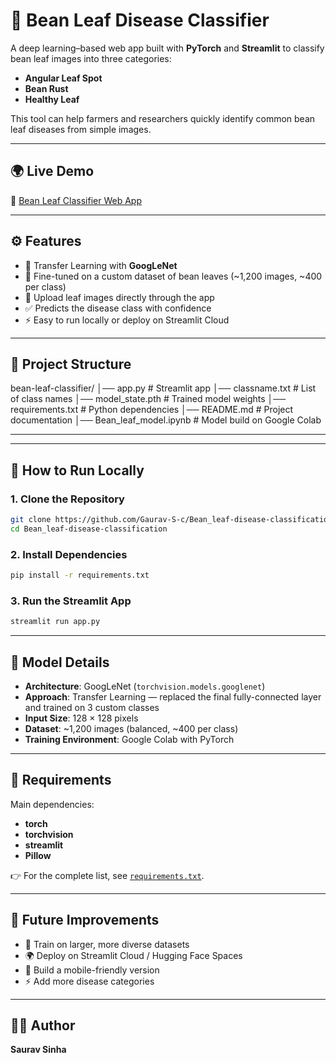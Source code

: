 # 🌱 Bean Leaf Disease Classifier

A deep learning–based web app built with **PyTorch** and **Streamlit** to classify bean leaf images into three categories:

- **Angular Leaf Spot**  
- **Bean Rust**  
- **Healthy Leaf**

This tool can help farmers and researchers quickly identify common bean leaf diseases from simple images.

---

## 🌍 Live Demo
🔗 [Bean Leaf Classifier Web App](https://plant-disease-classification-prototype.streamlit.app/)

---

## ⚙️ Features
- 🧠 Transfer Learning with **GoogLeNet**
- 🎯 Fine-tuned on a custom dataset of bean leaves (~1,200 images, ~400 per class)
- 📸 Upload leaf images directly through the app
- ✅ Predicts the disease class with confidence
- ⚡ Easy to run locally or deploy on Streamlit Cloud

---

## 📂 Project Structure
bean-leaf-classifier/
│── app.py # Streamlit app
│── classname.txt # List of class names
│── model_state.pth # Trained model weights
│── requirements.txt # Python dependencies
│── README.md # Project documentation
│── Bean_leaf_model.ipynb # Model build on Google Colab

---


---

## 🚀 How to Run Locally

### 1. Clone the Repository
```bash
git clone https://github.com/Gaurav-S-c/Bean_leaf-disease-classification.git
cd Bean_leaf-disease-classification
```
### 2. Install Dependencies
```bash
pip install -r requirements.txt
```
### 3. Run the Streamlit App
```bash
streamlit run app.py
```

---

## 🧠 Model Details

- **Architecture**: GoogLeNet (`torchvision.models.googlenet`)  
- **Approach**: Transfer Learning — replaced the final fully-connected layer and trained on 3 custom classes  
- **Input Size**: 128 × 128 pixels  
- **Dataset**: ~1,200 images (balanced, ~400 per class)  
- **Training Environment**: Google Colab with PyTorch  

---

## 📌 Requirements

Main dependencies:  
- **torch**  
- **torchvision**  
- **streamlit**  
- **Pillow**  

👉 For the complete list, see [`requirements.txt`](requirements.txt).

---

## 🙌 Future Improvements

- 🔼 Train on larger, more diverse datasets  
- 🌍 Deploy on Streamlit Cloud / Hugging Face Spaces  
- 📱 Build a mobile-friendly version  
- ⚡ Add more disease categories  

---

## 👨‍💻 Author
**Saurav Sinha**


